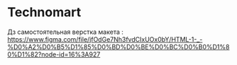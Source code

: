 # Technomart
Дз самостоятельная верстка макета  : https://www.figma.com/file/jfOdGe7Nh3fvdCIxUOx0bY/HTML-1-_-%D0%A2%D0%B5%D1%85%D0%BD%D0%BE%D0%BC%D0%B0%D1%80%D1%82?node-id=16%3A927
